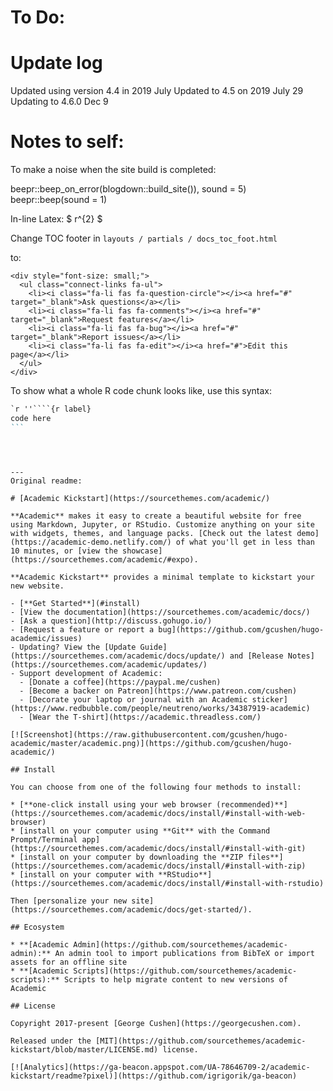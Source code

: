 # To Do:



# Update log

Updated using version 4.4 in 2019 July
Updated to 4.5 on 2019 July 29
Updating to 4.6.0 Dec 9

# Notes to self:

To make a noise when the site build is completed:

beepr::beep_on_error(blogdown::build_site()), sound = 5)
beepr::beep(sound = 1)

In-line Latex: $ r^{2} $


Change TOC footer in `layouts / partials / docs_toc_foot.html`

to:

```
<div style="font-size: small;">
  <ul class="connect-links fa-ul">
    <li><i class="fa-li fas fa-question-circle"></i><a href="#" target="_blank">Ask questions</a></li>
    <li><i class="fa-li fas fa-comments"></i><a href="#" target="_blank">Request features</a></li>
    <li><i class="fa-li fas fa-bug"></i><a href="#" target="_blank">Report issues</a></li>
    <li><i class="fa-li fas fa-edit"></i><a href="#">Edit this page</a></li>
  </ul>
</div>
```

To show what a whole R code chunk looks like, use this syntax:

````markdown
`r ''````{r label}
code here
```
````
```



---
Original readme:

# [Academic Kickstart](https://sourcethemes.com/academic/)

**Academic** makes it easy to create a beautiful website for free using Markdown, Jupyter, or RStudio. Customize anything on your site with widgets, themes, and language packs. [Check out the latest demo](https://academic-demo.netlify.com/) of what you'll get in less than 10 minutes, or [view the showcase](https://sourcethemes.com/academic/#expo).

**Academic Kickstart** provides a minimal template to kickstart your new website.

- [**Get Started**](#install)
- [View the documentation](https://sourcethemes.com/academic/docs/)
- [Ask a question](http://discuss.gohugo.io/)
- [Request a feature or report a bug](https://github.com/gcushen/hugo-academic/issues)
- Updating? View the [Update Guide](https://sourcethemes.com/academic/docs/update/) and [Release Notes](https://sourcethemes.com/academic/updates/)
- Support development of Academic:
  - [Donate a coffee](https://paypal.me/cushen)
  - [Become a backer on Patreon](https://www.patreon.com/cushen)
  - [Decorate your laptop or journal with an Academic sticker](https://www.redbubble.com/people/neutreno/works/34387919-academic)
  - [Wear the T-shirt](https://academic.threadless.com/)

[![Screenshot](https://raw.githubusercontent.com/gcushen/hugo-academic/master/academic.png)](https://github.com/gcushen/hugo-academic/)

## Install

You can choose from one of the following four methods to install:

* [**one-click install using your web browser (recommended)**](https://sourcethemes.com/academic/docs/install/#install-with-web-browser)
* [install on your computer using **Git** with the Command Prompt/Terminal app](https://sourcethemes.com/academic/docs/install/#install-with-git)
* [install on your computer by downloading the **ZIP files**](https://sourcethemes.com/academic/docs/install/#install-with-zip)
* [install on your computer with **RStudio**](https://sourcethemes.com/academic/docs/install/#install-with-rstudio)

Then [personalize your new site](https://sourcethemes.com/academic/docs/get-started/).

## Ecosystem

* **[Academic Admin](https://github.com/sourcethemes/academic-admin):** An admin tool to import publications from BibTeX or import assets for an offline site
* **[Academic Scripts](https://github.com/sourcethemes/academic-scripts):** Scripts to help migrate content to new versions of Academic

## License

Copyright 2017-present [George Cushen](https://georgecushen.com).

Released under the [MIT](https://github.com/sourcethemes/academic-kickstart/blob/master/LICENSE.md) license.

[![Analytics](https://ga-beacon.appspot.com/UA-78646709-2/academic-kickstart/readme?pixel)](https://github.com/igrigorik/ga-beacon)
